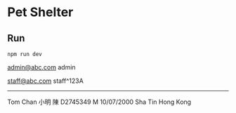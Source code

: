 # Pet Shelter

## Run

```
npm run dev
```

admin@abc.com
admin

staff@abc.com
staff^123A

---

Tom
Chan
小明
陳
D2745349
M
10/07/2000
Sha Tin
Hong Kong

